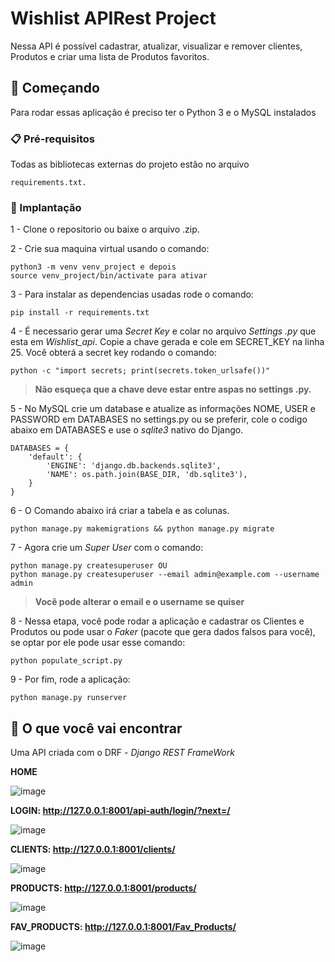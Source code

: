 # Wishlist APIRest Project

Nessa API é possível cadastrar, atualizar, visualizar e remover clientes, Produtos e criar uma lista de Produtos favoritos.

## 🚀 Começando

Para rodar essas aplicação é preciso ter o Python 3 e o MySQL instalados 


### 📋 Pré-requisitos

Todas as bibliotecas externas do projeto estão no arquivo 
```
requirements.txt.
```

### 🔧 Implantação

1 - Clone o repositorio ou baixe o arquivo .zip.

2 - Crie sua maquina virtual usando o comando: 
```
python3 -m venv venv_project e depois
source venv_project/bin/activate para ativar
```
3 - Para instalar as dependencias usadas rode o comando: 
```
pip install -r requirements.txt
```

4 - É necessario gerar uma *Secret Key* e colar no arquivo *Settings .py* que esta em *Wishlist_api*. Copie a chave gerada e cole em SECRET_KEY na linha 25. Você obterá a secret key rodando o comando:
```
python -c "import secrets; print(secrets.token_urlsafe())"
```
> **Não esqueça que a chave deve estar entre aspas no settings .py.**

5 - No MySQL crie um database e atualize as informações NOME, USER e PASSWORD em DATABASES no settings.py ou se preferir, cole o codigo abaixo em DATABASES e use o *sqlite3* nativo do Django.

```
DATABASES = {
    'default': {
        'ENGINE': 'django.db.backends.sqlite3',
        'NAME': os.path.join(BASE_DIR, 'db.sqlite3'),
    }
}
```

6 - O Comando abaixo irá criar a tabela e as colunas.
```
python manage.py makemigrations && python manage.py migrate
```
7 - Agora crie um *Super User* com o comando:
```
python manage.py createsuperuser OU
python manage.py createsuperuser --email admin@example.com --username admin
 ```
> **Você pode alterar o email e o username se quiser**


8 - Nessa etapa, você pode rodar a aplicação e cadastrar os Clientes e Produtos ou pode usar o *Faker* (pacote que gera dados falsos para você), se optar por ele pode usar esse comando:
```
python populate_script.py
 ```
9 - Por fim, rode a aplicação: 
```
python manage.py runserver
 ```

## 📌 O que você vai encontrar

Uma API criada com o DRF - *Django REST FrameWork*

**HOME**

![image](https://user-images.githubusercontent.com/62224847/102552736-7366e400-40a0-11eb-9982-4aedd243553b.png)


**LOGIN: http://127.0.0.1:8001/api-auth/login/?next=/**


![image](https://user-images.githubusercontent.com/62224847/102552854-a3ae8280-40a0-11eb-9664-0e3456131818.png)


**CLIENTS: http://127.0.0.1:8001/clients/**

![image](https://user-images.githubusercontent.com/62224847/102553017-ebcda500-40a0-11eb-929b-247442e5d62c.png)


**PRODUCTS: http://127.0.0.1:8001/products/**

![image](https://user-images.githubusercontent.com/62224847/102553168-30f1d700-40a1-11eb-99c1-53e47e6adfa0.png)


**FAV_PRODUCTS: http://127.0.0.1:8001/Fav_Products/**

![image](https://user-images.githubusercontent.com/62224847/102553532-c2614900-40a1-11eb-8170-5ab47ffce2dc.png)
